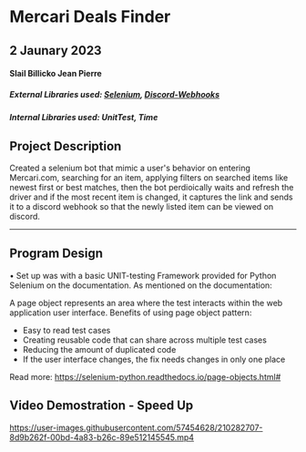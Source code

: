 
# Mercari Deals Finder
##  2 Jaunary 2023
#### Slail Billicko Jean Pierre

##### External Libraries used: <a href = "https://pypi.org/project/selenium/" >Selenium</a>, <a href= "https://pypi.org/project/discord-webhook/">Discord-Webhooks</a>
##### Internal Libraries used: <em>UnitTest, Time</em>

## Project Description
Created a selenium bot that mimic a user's behavior on entering Mercari.com, searching for an item, applying filters on searched items like newest first or best matches, then the bot perdioically waits and refresh the driver and if the most recent item is changed, it captures the link and sends it to a discord webhook so that the newly listed item can be viewed on discord.
***    

## Program Design
• Set up was with a basic UNIT-testing Framework provided for Python Selenium on the documentation. As mentioned on the documentation: 

A page object represents an area where the test interacts within the web application user interface. Benefits of using page object pattern:
  * Easy to read test cases
  * Creating reusable code that can share across multiple test cases
  * Reducing the amount of duplicated code
  * If the user interface changes, the fix needs changes in only one place
  
 Read more: https://selenium-python.readthedocs.io/page-objects.html#
 
 ## Video Demostration - Speed Up

https://user-images.githubusercontent.com/57454628/210282707-8d9b262f-00bd-4a83-b26c-89e512145545.mp4
